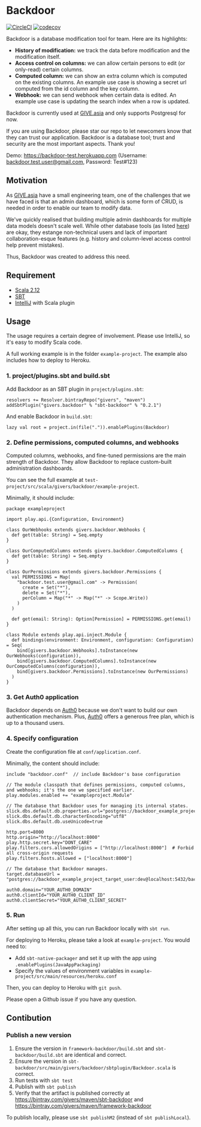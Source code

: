 Backdoor
=================

[![CircleCI](https://circleci.com/gh/GIVESocialMovement/backdoor.svg?style=svg)](https://circleci.com/gh/GIVESocialMovement/backdoor)
[![codecov](https://codecov.io/gh/GIVESocialMovement/backdoor/branch/master/graph/badge.svg?token=BonrHjq1rt)](https://codecov.io/gh/GIVESocialMovement/backdoor)

Backdoor is a database modification tool for team. Here are its highlights:

* __History of modification:__ we track the data before modification and the modification itself.
* __Access control on columns:__ we can allow certain persons to edit (or only-read) certain columns.
* __Computed column:__ we can show an extra column which is computed on the existing columns. An example use case is showing a secret url computed from the id column and the key column.
* __Webhook:__ we can send webhook when certain data is edited. An example use case is updating the search index when a row is updated.

Backdoor is currently used at [GIVE.asia](https://give.asia) and only supports Postgresql for now.

If you are using Backdoor, please star our repo to let newcomers know that they can trust our application. Backdoor is a database tool; trust and security are the most important aspects. Thank you!

Demo: https://backdoor-test.herokuapp.com (Username: backdoor.test.user@gmail.com, Password: Test#123)


Motivation
-----------

As [GIVE.asia](https://give.asia) have a small engineering team, one of the challenges that we have faced is that an admin dashboard, which is some form of CRUD, is needed in order to enable our team to modify data.

We've quickly realised that building multiple admin dashboards for multiple data models doesn't scale well. While other database tools (as listed [here](https://wiki.postgresql.org/wiki/Community_Guide_to_PostgreSQL_GUI_Tools#Postbird)) are okay, they estange non-technical users and lack of important collaboration-esque features (e.g. history and column-level access control help prevent mistakes).

Thus, Backdoor was created to address this need.


Requirement
------------

* [Scala 2.12](https://www.scala-lang.org/)
* [SBT](https://www.scala-sbt.org/)
* [IntelliJ](https://www.jetbrains.com/idea/) with Scala plugin


Usage
------

The usage requires a certain degree of involvement. Please use IntelliJ, so it's easy to modify Scala code.

A full working example is in the folder `example-project`. The example also includes how to deploy to Heroku.

### 1. project/plugins.sbt and build.sbt

Add Backdoor as an SBT plugin in `project/plugins.sbt`:

```
resolvers += Resolver.bintrayRepo("givers", "maven")
addSbtPlugin("givers.backdoor" % "sbt-backdoor" % "0.2.1")
```

And enable Backdoor in `build.sbt`:

```
lazy val root = project.in(file(".")).enablePlugins(Backdoor)
```


### 2. Define permissions, computed columns, and webhooks

Computed columns, webhooks, and fine-tuned permissions are the main strength of Backdoor. They allow Backdoor to replace custom-built administration dashboards.

You can see the full example at `test-project/src/scala/givers/backdoor/example-project`.

Minimally, it should include:

```
package exampleproject

import play.api.{Configuration, Environment}

class OurWebhooks extends givers.backdoor.Webhooks {
  def get(table: String) = Seq.empty
}

class OurComputedColumns extends givers.backdoor.ComputedColumns {
  def get(table: String) = Seq.empty
}

class OurPermissions extends givers.backdoor.Permissions {
  val PERMISSIONS = Map(
    "backdoor.test.user@gmail.com" -> Permission(
      create = Set("*"),
      delete = Set("*"),
      perColumn = Map("*" -> Map("*" -> Scope.Write))
    )
  )

  def get(email: String): Option[Permission] = PERMISSIONS.get(email)
}

class Module extends play.api.inject.Module {
  def bindings(environment: Environment, configuration: Configuration) = Seq(
    bind[givers.backdoor.Webhooks].toInstance(new OurWebhooks(configuration)),
    bind[givers.backdoor.ComputedColumns].toInstance(new OurComputedColumns(configuration)),
    bind[givers.backdoor.Permissions].toInstance(new OurPermissions)
  )
}
```

### 3. Get Auth0 application

Backdoor depends on [Auth0](https://auth0.com) because we don't want to build our own authentication mechanism. Plus, [Auth0](https://auth0.com) offers a generous free plan, which is up to a thousand users. 


### 4. Specify configuration

Create the configuration file at `conf/application.conf`.

Minimally, the content should include:

```
include "backdoor.conf"  // include Backdoor's base configuration

// The module classpath that defines permissions, computed columns, and webhooks; it's the one we specified earlier.
play.modules.enabled += "exampleproject.Module"  

// The database that Backdoor uses for managing its internal states.
slick.dbs.default.db.properties.url="postgres://backdoor_example_project_dev_user:dev@localhost:5432/backdoor_example_project_dev"  
slick.dbs.default.db.characterEncoding="utf8"
slick.dbs.default.db.useUnicode=true

http.port=8000
http.origin="http://localhost:8000"
play.http.secret.key="DONT_CARE"
play.filters.cors.allowedOrigins = ["http://localhost:8000"]  # Forbid all cross-origin requests
play.filters.hosts.allowed = ["localhost:8000"]

// The database that Backdoor manages.
target.databaseUrl = "postgres://backdoor_example_project_target_user:dev@localhost:5432/backdoor_example_project_target"  

auth0.domain="YOUR_AUTH0_DOMAIN"
auth0.clientId="YOUR_AUTH0_CLIENT_ID"
auth0.clientSecret="YOUR_AUTH0_CLIENT_SECRET"
```

### 5. Run

After setting up all this, you can run Backdoor locally with `sbt run`.

For deploying to Heroku, please take a look at `example-project`. You would need to:

* Add `sbt-native-packager` and set it up with the app using `.enablePlugins(JavaAppPackaging)`
* Specify the values of environment variables in `example-project/src/main/resources/heroku.conf`

Then, you can deploy to Heroku with `git push`.

Please open a Github issue if you have any question.


Contibution
------------

### Publish a new version

1. Ensure the version in `framework-backdoor/build.sbt` and `sbt-backdoor/build.sbt` are identical and correct.
2. Ensure the version in `sbt-backdoor/src/main/givers/backdoor/sbtplugin/Backdoor.scala` is correct.
2. Run tests with `sbt test`
3. Publish with `sbt publish`
4. Verify that the artifact is published correctly at https://bintray.com/givers/maven/sbt-backdoor and https://bintray.com/givers/maven/framework-backdoor

To publish locally, please use `sbt publishM2` (instead of `sbt publishLocal`).
